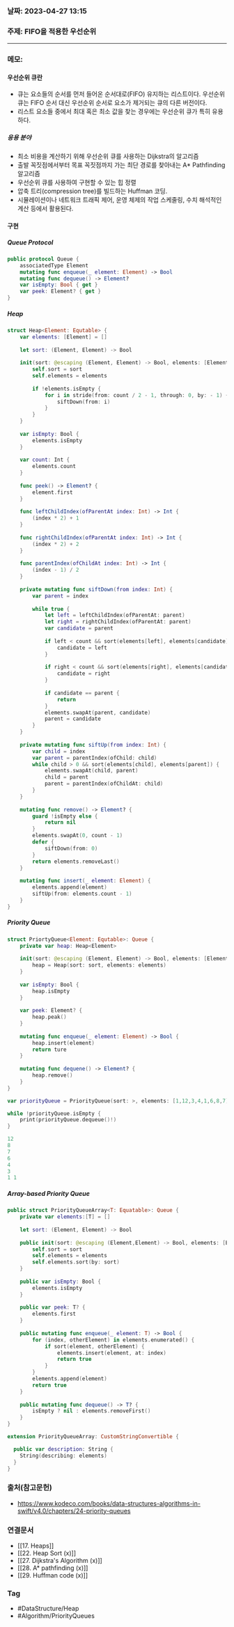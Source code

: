 ### 날짜: 2023-04-27 13:15

### 주제: FIFO을 적용한 우선순위
---
### 메모: 
#### 우선순위 큐란 
- 큐는 요소들의 순서를 먼저 들어온 순서대로(FIFO) 유지하는 리스트이다. 우선순위 큐는 FIFO 순서 대신 우선순위 순서로 요소가 제거되는 큐의 다른 버전이다. 
- 리스트 요소들 중에서 최대 혹은 최소 값을 찾는 경우에는 우선순위 큐가 특히 유용하다. 
##### 응용 분야
- 최소 비용을 계산하기 위해 우선순위 큐를 사용하는 Dijkstra의 알고리즘 
- 출발 꼭짓점에서부터 목표 꼭짓점까지 가는 최단 경로를 찾아내는 A* Pathfinding 알고리즘 
- 우선순위 큐를 사용하여 구현할 수 있는 힙 정렬
- 압축 트리(compression tree)를 빌드하는 Huffman 코딩. 
- 시뮬레이션이나 네트워크 트래픽 제어, 운영 체제의 작업 스케줄링, 수치 해석적인 계산 등에서 활용된다. 
#### 구현 
##### Queue Protocol 
~~~ swift 
public protocol Queue { 
	associatedType Element
	mutating func enqueue(_ element: Element) -> Bool 
	mutating func dequeue() -> Element? 
	var isEmpty: Bool { get }
	var peek: Element? { get }
}
~~~
##### Heap
~~~ swift 
struct Heap<Element: Equtable> { 
	var elements: [Element] = [] 
	
	let sort: (Element, Element) -> Bool
	
	init(sort: @escaping (Element, Element) -> Bool, elements: [Element] = [] ) { 
		self.sort = sort 
		self.elements = elements
		
		if !elements.isEmpty { 
			for i in stride(from: count / 2 - 1, through: 0, by: - 1) { 
				siftDown(from: i)
			}
		}
	}
	
	var isEmpty: Bool { 
		elements.isEmpty 
	} 
	
	var count: Int { 
		elements.count
	}
	
	func peek() -> Element? { 
		element.first 
	}
	
	func leftChildIndex(ofParentAt index: Int) -> Int { 
		(index * 2) + 1 
	}
	
	func rightChildIndex(ofParentAt index: Int) -> Int { 
		(index * 2) + 2
	}
	
	func parentIndex(ofChildAt index: Int) -> Int { 
		(index - 1) / 2
	}
	
	private mutating func siftDown(from index: Int) { 
		var parent = index 
		
		while true { 
			let left = leftChildIndex(ofParentAt: parent)
			let right = rightChildIndex(ofParentAt: parent)
			var candidate = parent
			
			if left < count && sort(elements[left], elements[candidate]) { 
				candidate = left 
			}
		
			if right < count && sort(elements[right], elements[candidate]) { 
				candidate = right
			}
			
			if candidate == parent { 
				return 
			}
			elements.swapAt(parent, candidate)
			parent = candidate 
		}
	}
	
	private mutating func siftUp(from index: Int) { 
		var child = index 
		var parent = parentIndex(ofChild: child)
		while child > 0 && sort(elements[child], elements[parent]) { 
			elements.swapAt(child, parent)
			child = parent
			parent = parentIndex(ofChildAt: child)
		}
	}
	
	mutating func remove() -> Element? { 
		guard !isEmpty else { 
			return nil 
		}
		elements.swapAt(0, count - 1)
		defer { 
			siftDown(from: 0)
		}
		return elements.removeLast()
	}
	
	mutating func insert(_ element: Element) { 
		elements.append(element)
		siftUp(from: elements.count - 1)
	}
}
~~~
##### Priority Queue
~~~ Swift 
struct PriortyQueue<Element: Equtable>: Queue { 
	private var heap: Heap<Element> 
	
	init(sort: @escaping (Element, Element) -> Bool, elements: [Element] = []) { 
		heap = Heap(sort: sort, elements: elements)
	}
	
	var isEmpty: Bool { 
		heap.isEmpty
	} 
	
	var peek: Element? { 
		heap.peak()
	} 
	
	mutating func enqueue(_ element: Element) -> Bool { 
		heap.insert(element)
		return ture
	}
	
	mutating func dequene() -> Element? { 
		heap.remove() 
	}
}
~~~
~~~ swift 
var priorityQueue = PriorityQueue(sort: >, elements: [1,12,3,4,1,6,8,7]) 

while !priorityQueue.isEmpty {  
	print(priorityQueue.dequeue()!) 
}

12 
8 
7 
6 
4 
3 
1 1
~~~
##### Array-based Priority Queue
~~~ swift 
public struct PriorityQueueArray<T: Equatable>: Queue {
    private var elements:[T] = []
    
    let sort: (Element, Element) -> Bool
    
    public init(sort: @escaping (Element,Element) -> Bool, elements: [Element] = []) {
        self.sort = sort
        self.elements = elements
        self.elements.sort(by: sort)
    }
    
    public var isEmpty: Bool {
        elements.isEmpty
    }
    
    public var peek: T? {
        elements.first
    }
    
    public mutating func enqueue(_ element: T) -> Bool {
        for (index, otherElement) in elements.enumerated() {
            if sort(element, otherElement) {
                elements.insert(element, at: index)
                return true
            }
        }
        elements.append(element)
        return true
    }
    
    public mutating func dequeue() -> T? {
        isEmpty ? nil : elements.removeFirst()
    }
}

extension PriorityQueueArray: CustomStringConvertible {

  public var description: String {
    String(describing: elements)
  }
}
~~~

### 출처(참고문헌) 
- https://www.kodeco.com/books/data-structures-algorithms-in-swift/v4.0/chapters/24-priority-queues

### 연결문서 
- [[17. Heaps]]
- [[22. Heap Sort (x)]]
- [[27. Dijkstra's Algorithm (x)]]
- [[28. A* pathfinding (x)]]
- [[29. Huffman code (x)]]

### Tag
- #DataStructure/Heap 
- #Algorithm/PriorityQueues